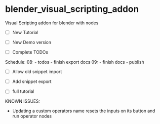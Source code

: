 # blender_visual_scripting_addon
Visual Scripting addon for blender with nodes

- [ ] New Tutorial
- [ ] New Demo version

- [ ] Complete TODOs


Schedule:
08: - todos
    - finish export docs
09: - finish docs
    - publish


- [ ] Allow old snippet import
- [ ] Add snippet export

- [ ] full tutorial


KNOWN ISSUES:

- Updating a custom operators name resets the inputs on its button and run operator nodes